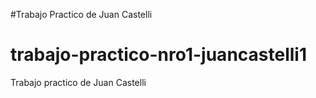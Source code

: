 #Trabajo Practico de Juan Castelli
# trabajo-practico-nro1-juancastelli1

Trabajo practico de Juan Castelli
